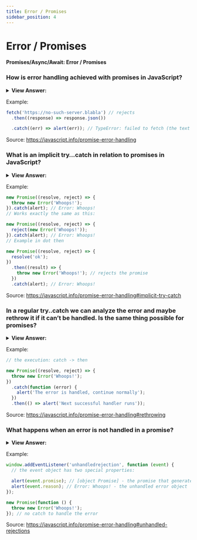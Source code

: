```yaml
---
title: Error / Promises
sidebar_position: 4
---
```


# Error / Promises

**Promises/Async/Await: Error / Promises**

<head>
  <title>Error / Promises - JavaScript Interview Questions & Answers</title>
  <meta charSet="utf-8" />
</head>

### How is error handling achieved with promises in JavaScript?

<details>
  <summary><strong>View Answer:</strong></summary>
  <div>
  <div><strong>Interview Response:</strong> When a promise rejects, the control jumps to the closest rejection handler. In the effort to return a promise an error may occur. The easiest way to implement error handling is to use the catch method. The .catch doesn’t have to be immediate. It may appear after one or maybe several .then.
</div>
  </div>
</details>

Example:

```js
fetch('https://no-such-server.blabla') // rejects
  .then((response) => response.json())

  .catch((err) => alert(err)); // TypeError: failed to fetch (the text may vary)
```

Source: <https://javascript.info/promise-error-handling>

### What is an implicit try…catch in relation to promises in JavaScript?

<details>
  <summary><strong>View Answer:</strong></summary>
  <div>
  <div><strong>Interview Response:</strong> The code of a promise executor and promise handlers has an "invisible try..catch" around it. If an exception happens, it gets caught and treated as a rejection. This happens not only in the executor function, but in its handlers as well. If we throw inside a .then handler, that means a rejected promise, so the control jumps to the nearest error handler. This happens for all errors, not just those caused by the throw statement including programming errors.
</div>
  </div>
</details>

Example:

```js
new Promise((resolve, reject) => {
  throw new Error('Whoops!');
}).catch(alert); // Error: Whoops!
// Works exactly the same as this:

new Promise((resolve, reject) => {
  reject(new Error('Whoops!'));
}).catch(alert); // Error: Whoops!
// Example in dot then

new Promise((resolve, reject) => {
  resolve('ok');
})
  .then((result) => {
    throw new Error('Whoops!'); // rejects the promise
  })
  .catch(alert); // Error: Whoops!
```

Source: <https://javascript.info/promise-error-handling#implicit-try-catch>

### In a regular try..catch we can analyze the error and maybe rethrow it if it can’t be handled. Is the same thing possible for promises?

<details>
  <summary><strong>View Answer:</strong></summary>
  <div>
  <div><strong>Interview Response:</strong> Yes, the same thing is possible for promises. If we throw inside .catch, then the control goes to the next closest error handler. And if we handle the error and finish normally, then it continues to the next closest successful .then handler.
</div>
  </div>
</details>

Example:

```js
// the execution: catch -> then

new Promise((resolve, reject) => {
  throw new Error('Whoops!');
})
  .catch(function (error) {
    alert('The error is handled, continue normally');
  })
  .then(() => alert('Next successful handler runs'));
```

Source: <https://javascript.info/promise-error-handling#rethrowing>

### What happens when an error is not handled in a promise?

<details>
  <summary><strong>View Answer:</strong></summary>
  <div>
  <div><strong>Interview Response:</strong> In practice, just like with regular unhandled errors in code, it means that something has gone terribly wrong. The script dies with a message in the console. A similar thing happens with unhandled promise rejections. The JavaScript engine tracks such rejections and generates a global error in that case. In the browser we can catch such errors using the event unhandledrejection.
</div>
  </div>
</details>

Example:

```js
window.addEventListener('unhandledrejection', function (event) {
  // the event object has two special properties:

  alert(event.promise); // [object Promise] - the promise that generated the error
  alert(event.reason); // Error: Whoops! - the unhandled error object
});

new Promise(function () {
  throw new Error('Whoops!');
}); // no catch to handle the error
```

Source: <https://javascript.info/promise-error-handling#unhandled-rejections>
